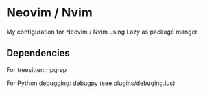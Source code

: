 # Neovim / Nvim

My configuration for Neovim / Nvim using Lazy as package manger

## Dependencies

For treesitter: ripgrep

For Python debugging: debugpy (see plugins/debuging.lus)

